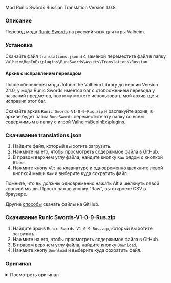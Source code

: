 Mod Runic Swords Russian Translation Version 1.0.8.

### Описание

Перевод мода [Runic Swords](https://www.nexusmods.com/valheim/mods/1179) на русский язык для игры Valheim. 

### Установка

Скачайте файл `translations.json` и с заменой переместите файл в папку `Valheim\BepInEx\plugins\RuneSwords\Assets\Translations\Russian`.


#### Архив с исправленим переводом
После обновления мода Jotunn the Valheim Library до версии Version 2.1.0, у мода Runic Swords имеется баг с отоброжением перевода у названий предметов, поэтому можете использовать мой архив где я исправил этот баг.

Скачайте архив `Runic Swords-V1-0-9-Rus.zip` и распакуйте архив, в архиве будет папка `RuneSwords` переместите эту папку со всем содержимым в папку с игрой Valheim\BepInEx\plugins.

### Скачивание translations.json

1. Найдите файл, который вы хотите загрузить.
2. Нажмите на его, чтобы просмотреть содержимое файла в GitHub.
3. В правом верхнем углу файла, найдите кнопку `Raw` рядом с кнопкой `Blame`.
4. Нажмите кнопу `Alt` на клавиатуре и одновременно щелкните левой кнопкой мыши `Raw` и выберите куда сохратить файл.

Помните, что вы должны одновременно нажать Alt и щелкнуть левой кнопкой мыши. Просто нажав кнопку "Raw", вы откроете CSV в браузере.

Другие [способы](https://coderoad.ru/4604663/%D0%A1%D0%BA%D0%B0%D1%87%D0%B0%D1%82%D1%8C-%D0%BE%D1%82%D0%B4%D0%B5%D0%BB%D1%8C%D0%BD%D1%8B%D0%B5-%D1%84%D0%B0%D0%B9%D0%BB%D1%8B-%D1%81-GitHub) скачать файлы на GitHub.

### Скачивание Runic Swords-V1-0-9-Rus.zip

1. Найдите архив `Runic Swords-V1-0-9-Rus.zip`, который вы хотите загрузить.
2. Нажмите на его, чтобы просмотреть содержимое файла в GitHub.
3. В правом верхнем углу файла, найдите кнопку `Download`.
4. Нажмите кнопу `Download` и выберите куда сохратить файл.

### Оригинал 

<details>
  <summary>Посмотреть оригинал</summary>
  
```
{
  "icerunesword": "Runic Ice Sword",
  "firerunesword": "Runic Fire Sword",
  "lightningrunesword": "Runic Lightning Sword",
  "poisonrunesword": "Runic Poison Sword",
  "greatlightningrunesword": "Great Runic Lightning Sword",
  "greatfirerunesword": "Great Runic Fire Sword",
  "greaticerunesword": "Great Runic Ice Sword",
  "greatpoisonrunesword": "Great Runic Poison Sword",
  "firerunedagger": "Runic Fire Dagger",
  "icerunedagger": "Runic Ice Dagger",
  "lightningrunedagger": "Runic Lightning Dagger",
  "poisonrunedagger": "Runic Poison Dagger",
  "icerunesworddescrip": "This sword is cold to the touch it has been blessed by Skaoi with ancient runes that give it a mystical frost aura",
  "greaticerunesworddescrip": "This sword is cold to the touch it has been blessed by Skaoi with ancient runes that give it a mystical frost aura",
  "icerunedaggerdescrip": "This dagger is cold to the touch it has been blessed by Skaoi with ancient runes that give it a mystical frost aura",
  "firerunesworddescrip": "This sword almost burn your hand as you touch it burning with Lokis wrath this blade burns those enemies its edge kisses",
  "greatfirerunesworddescrip": "This sword almost burn your hand as you touch it burning with Lokis wrath this blade burns those enemies its edge kisses",
  "firerunedaggerdescrip": "This dagger almost burn your hand as you touch it burning with Lokis wrath this blade burns those enemies its edge kisses",
  "lightningrunesworddescrip": "This sword is truly a gift from Odin himself, it has a quivering yellow aura with sparks flying off the blade. It inflicts lightning damage",
  "greatlightningrunesworddescrip": "This sword is truly a gift from Odin himself, it has a quivering yellow aura with sparks flying off the blade. It inflicts lightning damage",
  "lightningrunedaggerdescrip": "This dagger is truly a gift from Odin himself, it has a quivering yellow aura with sparks flying off the blade. It inflicts lightning damage",
  "poisonrunesworddescrip": "The Goddess Hel has breathed a portion of the underworld into this blade. It holds a powerful poison force",
  "greatpoisonrunesworddescrip": "The Goddess Hel has breathed a portion of the underworld into this blade. It holds a powerful poison force",
  "poisonrunedaggerdescrip": "The Goddess Hel has breathed a portion of the underworld into this blade. It holds a powerful poison force"
  "piece_artisan_ext1":"Artisan Rune",
  "piece_artisan_ext1desrip":"Extension for artisan table",
  "piece_artisan_ext2":"Artisan Rune",
  "piece_artisan_ext2desrip":"Extension for artisan table",
  "piece_artisan_ext3":"Artisan Rune",
  "piece_artisan_ext3desrip":"Extension for artisan table",
  "piece_artisan_ext4":"Artisan Rune",
  "piece_artisan_ext4desrip":"Extension for artisan table",
  "piece_artisan_ext5":"Artisan Rune",
  "piece_artisan_ext5desrip":"Extension for artisan table"
}
```
